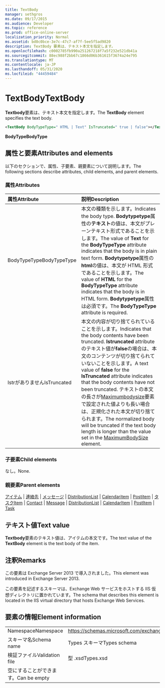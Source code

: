 ```yaml
---
title: TextBody
manager: sethgros
ms.date: 09/17/2015
ms.audience: Developer
ms.topic: reference
ms.prod: office-online-server
localization_priority: Normal
ms.assetid: bd0c0bce-3e7c-47c7-af7f-5ee5f5ad9820
description: TextBody 要素は、テキスト本文を指定します。
ms.openlocfilehash: c0002785fb990a251267218f7a5f232e521db41a
ms.sourcegitcommit: 88ec988f2bb67c1866d06b361615f3674a24e795
ms.translationtype: MT
ms.contentlocale: ja-JP
ms.lasthandoff: 05/31/2020
ms.locfileid: "44459484"
---
```

# <a name="textbody"></a><span data-ttu-id="1dbaa-103">TextBody</span><span class="sxs-lookup"><span data-stu-id="1dbaa-103">TextBody</span></span>

<span data-ttu-id="1dbaa-104">**Textbody**要素は、テキスト本文を指定します。</span><span class="sxs-lookup"><span data-stu-id="1dbaa-104">The **TextBody** element specifies the text body.</span></span> 
  
```XML
<TextBody BodyTypeType=" HTML | Text" IsTruncated=" true | false"></TextBody>
```

 <span data-ttu-id="1dbaa-105">**BodyType**</span><span class="sxs-lookup"><span data-stu-id="1dbaa-105">**BodyType**</span></span>
## <a name="attributes-and-elements"></a><span data-ttu-id="1dbaa-106">属性と要素</span><span class="sxs-lookup"><span data-stu-id="1dbaa-106">Attributes and elements</span></span>

<span data-ttu-id="1dbaa-107">以下のセクションで、属性、子要素、親要素について説明します。</span><span class="sxs-lookup"><span data-stu-id="1dbaa-107">The following sections describe attributes, child elements, and parent elements.</span></span>
  
### <a name="attributes"></a><span data-ttu-id="1dbaa-108">属性</span><span class="sxs-lookup"><span data-stu-id="1dbaa-108">Attributes</span></span>

|<span data-ttu-id="1dbaa-109">**属性**</span><span class="sxs-lookup"><span data-stu-id="1dbaa-109">**Attribute**</span></span>|<span data-ttu-id="1dbaa-110">**説明**</span><span class="sxs-lookup"><span data-stu-id="1dbaa-110">**Description**</span></span>|
|:-----|:-----|
|<span data-ttu-id="1dbaa-111">BodyTypeType</span><span class="sxs-lookup"><span data-stu-id="1dbaa-111">BodyTypeType</span></span>  <br/> |<span data-ttu-id="1dbaa-112">本文の種類を示します。</span><span class="sxs-lookup"><span data-stu-id="1dbaa-112">Indicates the body type.</span></span> <span data-ttu-id="1dbaa-113">**Bodytypetype**属性の**テキスト**の値は、本文がプレーンテキスト形式であることを示します。</span><span class="sxs-lookup"><span data-stu-id="1dbaa-113">The value of **Text** for the **BodyTypeType** attribute indicates that the body is in plain text form.</span></span> <span data-ttu-id="1dbaa-114">**Bodytypetype**属性の**html**の値は、本文が HTML 形式であることを示します。</span><span class="sxs-lookup"><span data-stu-id="1dbaa-114">The value of **HTML** for the **BodyTypeType** attribute indicates that the body is in HTML form.</span></span> <span data-ttu-id="1dbaa-115">**Bodytypetype**属性は必須です。</span><span class="sxs-lookup"><span data-stu-id="1dbaa-115">The **BodyTypeType** attribute is required.</span></span>  <br/> |
|<span data-ttu-id="1dbaa-116">Istrがありません</span><span class="sxs-lookup"><span data-stu-id="1dbaa-116">IsTruncated</span></span>  <br/> |<span data-ttu-id="1dbaa-117">本文の内容が切り捨てられていることを示します。</span><span class="sxs-lookup"><span data-stu-id="1dbaa-117">Indicates that the body contents have been truncated.</span></span> <span data-ttu-id="1dbaa-118">**Istruncated** attribute のテキスト値が**false**の場合は、本文のコンテンツが切り捨てられていないことを示します。</span><span class="sxs-lookup"><span data-stu-id="1dbaa-118">A text value of **false** for the **IsTruncated** attribute indicates that the body contents have not been truncated.</span></span> <span data-ttu-id="1dbaa-119">テキストの本文の長さが[Maximumbodysize](maximumbodysize.md)要素で設定された値よりも長い場合は、正規化された本文が切り捨てられます。</span><span class="sxs-lookup"><span data-stu-id="1dbaa-119">The normalized body will be truncated if the text body length is longer than the value set in the [MaximumBodySize](maximumbodysize.md) element.</span></span>  <br/> |
   
### <a name="child-elements"></a><span data-ttu-id="1dbaa-120">子要素</span><span class="sxs-lookup"><span data-stu-id="1dbaa-120">Child elements</span></span>

<span data-ttu-id="1dbaa-121">なし。</span><span class="sxs-lookup"><span data-stu-id="1dbaa-121">None.</span></span>
  
### <a name="parent-elements"></a><span data-ttu-id="1dbaa-122">親要素</span><span class="sxs-lookup"><span data-stu-id="1dbaa-122">Parent elements</span></span>

<span data-ttu-id="1dbaa-123">[アイテム](item.md)  | [連絡先](contact.md)  | [メッセージ](message-ex15websvcsotherref.md)  | [DistributionList](distributionlist.md)  | [Calendaritem](calendaritem.md)  | [Postitem](postitem.md)  | [タスク](task.md)</span><span class="sxs-lookup"><span data-stu-id="1dbaa-123">[Item](item.md) | [Contact](contact.md) | [Message](message-ex15websvcsotherref.md) | [DistributionList](distributionlist.md) | [CalendarItem](calendaritem.md) | [PostItem](postitem.md) | [Task](task.md)</span></span>
  
## <a name="text-value"></a><span data-ttu-id="1dbaa-124">テキスト値</span><span class="sxs-lookup"><span data-stu-id="1dbaa-124">Text value</span></span>

<span data-ttu-id="1dbaa-125">**Textbody**要素のテキスト値は、アイテムの本文です。</span><span class="sxs-lookup"><span data-stu-id="1dbaa-125">The text value of the **TextBody** element is the text body of the item.</span></span> 
  
## <a name="remarks"></a><span data-ttu-id="1dbaa-126">注釈</span><span class="sxs-lookup"><span data-stu-id="1dbaa-126">Remarks</span></span>

<span data-ttu-id="1dbaa-127">この要素は Exchange Server 2013 で導入されました。</span><span class="sxs-lookup"><span data-stu-id="1dbaa-127">This element was introduced in Exchange Server 2013.</span></span>
  
<span data-ttu-id="1dbaa-128">この要素を記述するスキーマは、Exchange Web サービスをホストする IIS 仮想ディレクトリに置かれています。</span><span class="sxs-lookup"><span data-stu-id="1dbaa-128">The schema that describes this element is located in the IIS virtual directory that hosts Exchange Web Services.</span></span>
  
## <a name="element-information"></a><span data-ttu-id="1dbaa-129">要素の情報</span><span class="sxs-lookup"><span data-stu-id="1dbaa-129">Element information</span></span>

|||
|:-----|:-----|
|<span data-ttu-id="1dbaa-130">Namespace</span><span class="sxs-lookup"><span data-stu-id="1dbaa-130">Namespace</span></span>  <br/> |https://schemas.microsoft.com/exchange/services/2006/types  <br/> |
|<span data-ttu-id="1dbaa-131">スキーマ名</span><span class="sxs-lookup"><span data-stu-id="1dbaa-131">Schema name</span></span>  <br/> |<span data-ttu-id="1dbaa-132">Types スキーマ</span><span class="sxs-lookup"><span data-stu-id="1dbaa-132">Types schema</span></span>  <br/> |
|<span data-ttu-id="1dbaa-133">検証ファイル</span><span class="sxs-lookup"><span data-stu-id="1dbaa-133">Validation file</span></span>  <br/> |<span data-ttu-id="1dbaa-134">型 .xsd</span><span class="sxs-lookup"><span data-stu-id="1dbaa-134">Types.xsd</span></span>  <br/> |
|<span data-ttu-id="1dbaa-135">空にすることができます。</span><span class="sxs-lookup"><span data-stu-id="1dbaa-135">Can be empty</span></span>  <br/> ||
   

